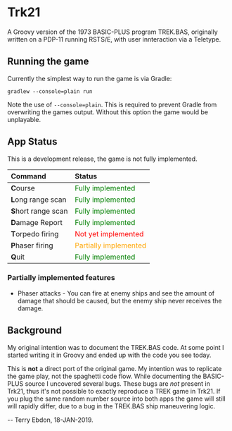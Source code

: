 # Trk21

A Groovy version of the 1973 BASIC-PLUS program TREK.BAS, originally written on
a PDP-11 running RSTS/E, with user innteraction via a Teletype.

## Running the game

Currently the simplest way to run the game is via Gradle:
```
gradlew --console=plain run
```

Note the use of `--console=plain`. This is required to prevent Gradle from
overwriting the games output. Without this option the game would be unplayable.

## App Status

This is a development release, the game is not fully implemented.

| Command                 | Status                                           |
| :---------------------- | :----------------------------------------------- |
| **C**ourse              | <font color='green'>Fully implemented</font>     |
| **L**ong range scan     | <font color='green'>Fully implemented</font>     |
| **S**hort range scan    | <font color='green'>Fully implemented</font>     |
| **D**amage Report       | <font color='green'>Fully implemented</font>     |
| **T**orpedo firing      | <font color='red'>Not yet implemented</font>     |
| **P**haser firing       | <font color='orange'>Partially implemented</font>|
| **Q**uit                | <font color='green'>Fully implemented</font>     |

### Partially implemented features

- Phaser attacks - You can fire at enemy ships and see the amount of damage that
  should be caused, but the enemy ship never receives the damage.

## Background
My original intention was to document the TREK.BAS code. At some point I started
writing it in Groovy and ended up with the code you see today.

This is **not** a direct port of the original game. My intention was to
replicate the game play, not the spaghetti code flow. While documenting the
BASIC-PLUS source I uncovered several bugs. These bugs are *not* present in
Trk21, thus it's not possible to exactly reproduce a TREK game in Trk21. If you
plug the same random number source into both apps the game will still will
rapidly differ, due to a bug in the TREK.BAS ship maneuvering logic.

 -- Terry Ebdon, 18-JAN-2019.

